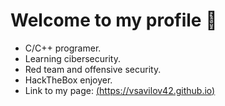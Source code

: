 # Welcome to my profile 🏅

- C/C++ programer.
- Learning cibersecurity.
- Red team and offensive security.
- HackTheBox enjoyer.
- Link to my page: [(https://vsavilov42.github.io)](vsavilov42.github.io)

